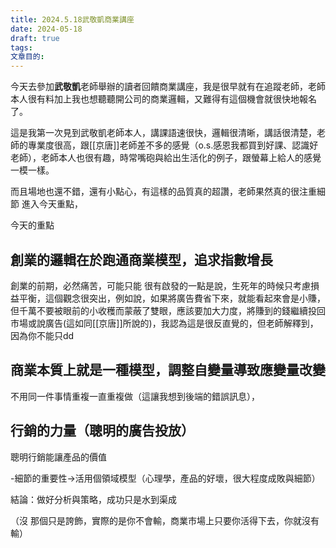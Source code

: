 ```yaml
---
title: 2024.5.18武敬凱商業講座
date: 2024-05-18
draft: true
tags: 
文章目的:
---
```

今天去參加**武敬凱**老師舉辦的讀者回饋商業講座，我是很早就有在追蹤老師，老師本人很有料加上我也想聽聽開公司的商業邏輯，又難得有這個機會就很快地報名了。

這是我第一次見到武敬凱老師本人，講課語速很快，邏輯很清晰，講話很清楚，老師的專業度很高，跟[[京唐]]老師差不多的感覺（o.s.感恩我都買到好課、認識好老師），老師本人也很有趣，時常嘴砲與給出生活化的例子，跟螢幕上給人的感覺一模一樣。

而且場地也還不錯，還有小點心，有這樣的品質真的超讚，老師果然真的很注重細節
進入今天重點，

今天的重點
## 創業的邏輯在於跑通商業模型，追求指數增長
    

創業的前期，必然痛苦，可能只能
很有啟發的一點是說，生死年的時候只考慮損益平衡，這個觀念很突出，例如說，如果將廣告費省下來，就能看起來會是小賺，但千萬不要被眼前的小收穫而蒙蔽了雙眼，應該要加大力度，將賺到的錢繼續投回市場或說廣告(這如同[[京唐]]所說的)，我認為這是很反直覺的，但老師解釋到，因為你不能只dd

## 商業本質上就是一種模型，調整自變量導致應變量改變
    

不用同一件事情重複一直重複做（這讓我想到後端的錯誤訊息），

## 行銷的力量（聰明的廣告投放）
    

聰明行銷能讓產品的價值

-細節的重要性→活用個領域模型（心理學，產品的好壞，很大程度成敗與細節）
    

結論：做好分析與策略，成功只是水到渠成

（沒 那個只是誇飾，實際的是你不會輸，商業市場上只要你活得下去，你就沒有輸）